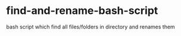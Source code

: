 # find-and-rename-bash-script
bash script which find all files/folders in directory and renames them
